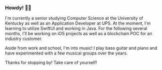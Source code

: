 ### Howdy! 👋🏼

I'm currently a senior studying Computer Science at the University of Kentucky as well as an Application Developer at UPS. At the moment, I'm learning to utilize SwiftUI and working in Java. For the following several months, I'll be working on iOS projects as well as a blockchain POC for an industry customer.

Aside from work and school, I'm into music! I play bass guitar and piano and have experimented with a few musical groups over the years.



Thanks for stopping by! Take care of yourself!
